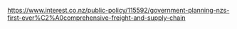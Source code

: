 https://www.interest.co.nz/public-policy/115592/government-planning-nzs-first-ever%C2%A0comprehensive-freight-and-supply-chain

